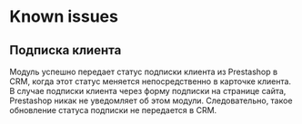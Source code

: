 # Known issues

## Подписка клиента

Модуль успешно передает статус подписки клиента из Prestashop в CRM, когда этот статус меняется непосредственно в карточке клиента.
В случае подписки клиента через форму подписки на странице сайта, Prestashop никак не уведомляет об этом модули. Следовательно, такое обновление статуса подписки не передается в CRM.

